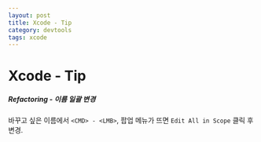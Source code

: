 ```yaml
---
layout: post
title: Xcode - Tip
category: devtools
tags: xcode
---
```




# Xcode - Tip

##### Refactoring - 이름 일괄 변경

바꾸고 싶은 이름에서 `<CMD> - <LMB>`, 팝업 메뉴가 뜨면 `Edit All in Scope` 클릭 후 변경.

